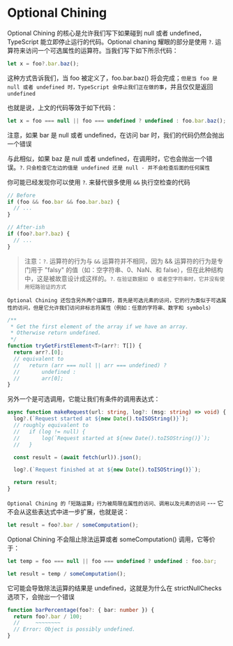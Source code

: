 # Optional Chining

Optional Chining 的核心是允许我们写下如果碰到 null 或者 undefined，TypeScript 能立即停止运行的代码。Optional chaning 耀眼的部分是使用 `?`. 运算符来访问一个可选属性的运算符。当我们写下如下所示代码：

```typescript
let x = foo?.bar.baz();
```

这种方式告诉我们，当 foo 被定义了，foo.bar.baz() 将会完成；`但是当 foo 是 null 或者 undefined 时，TypeScript 会停止我们正在做的事`，并且仅仅是返回 `undefined`

也就是说，上文的代码等效于如下代码：

```typescript
let x = foo === null || foo === undefined ? undefined : foo.bar.baz();
```

注意，如果 bar 是 null 或者 undefined，在访问 bar 时，我们的代码仍然会抛出一个错误

与此相似，如果 baz 是 null 或者 undefined，在调用时，它也会抛出一个错误。`?`. `只会检查它左边的值是 undefined 还是 null - 并不会检查后面的任何属性`

你可能已经发现你可以使用 `?`. 来替代很多使用 `&&` 执行空检查的代码

```typescript
// Before
if (foo && foo.bar && foo.bar.baz) {
  // ...
}

// After-ish
if (foo?.bar?.baz) {
  // ...
}
```

> 注意：`?`. 运算符的行为与 `&&` 运算符并不相同，因为 && 运算符的行为是专门用于 "falsy" 的值（如：空字符串、0、NaN、和 false），但在此种结构中，这是被故意设计成这样的。`?`. `在验证数据如 0 或者空字符串时，它并没有使用短路验证的方式`

`Optional Chining 还包含另外两个运算符，首先是可选元素的访问，它的行为类似于可选属性的访问，但是它允许我们访问非标志符属性（例如：任意的字符串、数字和 symbols）`

```typescript
/**
 * Get the first element of the array if we have an array.
 * Otherwise return undefined.
 */
function tryGetFirstElement<T>(arr?: T[]) {
  return arr?.[0];
  // equivalent to
  //   return (arr === null || arr === undefined) ?
  //       undefined :
  //       arr[0];
}
```

另外一个是可选调用，它能让我们有条件的调用表达式：

```typescript
async function makeRequest(url: string, log?: (msg: string) => void) {
  log?.(`Request started at ${new Date().toISOString()}`);
  // roughly equivalent to
  //   if (log != null) {
  //       log(`Request started at ${new Date().toISOString()}`);
  //   }

  const result = (await fetch(url)).json();

  log?.(`Request finished at at ${new Date().toISOString()}`);

  return result;
}
```

`Optional Chining 的「短路运算」行为被局限在属性的访问、调用以及元素的访问` --- 它不会从这些表达式中进一步扩展，也就是说：

```typescript
let result = foo?.bar / someComputation();
```

Optional Chining 不会阻止除法运算或者 someComputation() 调用，它等价于：

```typescript
let temp = foo === null || foo === undefined ? undefined : foo.bar;

let result = temp / someComputation();
```

它可能会导致除法运算的结果是 undefined，这就是为什么在 strictNullChecks 选项下，会抛出一个错误

```typescript
function barPercentage(foo?: { bar: number }) {
  return foo?.bar / 100;
  //     ~~~~~~~~
  // Error: Object is possibly undefined.
}
```
